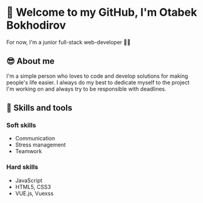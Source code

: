 # 👋 Welcome to my GitHub, I'm Otabek Bokhodirov

For now, I'm a junior full-stack web-developer :man_technologist:

## :sunglasses: About me

I'm a simple person who loves to code and develop solutions for making people's life easier.
I always do my best to dedicate myself to the project I'm working on and always try to be responsible with deadlines.


## :brain: Skills and tools

### Soft skills

- Communication
- Stress management
- Teamwork

### Hard skills

- JavaScript
- HTML5, CSS3
- VUE.js, Vuexss
